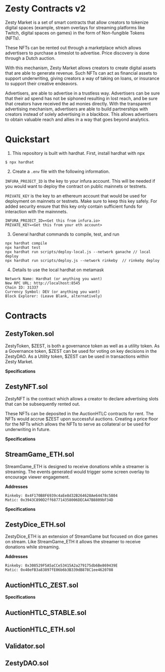 # Zesty Contracts v2
Zesty Market is a set of smart contracts that allow creators to tokenize digital spaces (example, stream overlays for streaming platforms like Twitch, digital spaces on games) in the form of Non-fungible Tokens (NFTs). 

These NFTs can be rented out through a marketplace which allows advertisers to purchase a timeslot to advertise. Price discovery is done through a Dutch auction.

With this mechanism, Zesty Market allows creators to create digital assets that are able to generate revenue. 
Such NFTs can act as financial assets to support underwriting, giving creators a way of taking on loans, or insurance to support their creative endeavors.

Advertisers, are able to advertise in a trustless way. 
Advertisers can be sure that their ad spend has not be siphoned resulting in lost reach, and be sure that creators have received the ad monies directly.
With the transparent advertising mechanism, advertisers are able to build partnerships with creators instead of solely advertising in a blackbox. 
This allows advertisers to obtain valuable reach and allies in a way that goes beyond analytics.

# Quickstart
1. This repository is built with hardhat. First, install hardhat with npx
```
$ npx hardhat
```

2. Create a `.env` file with the following information.

`INFURA_PROJECT_ID` is the key to your infura account. This will be needed if you would want to deploy the contract on public mainnets or testnets. 

`PRIVATE_KEY` is the key to an ethereum account that would be used for deployment on mainnets or testnets. Make sure to keep this key safely. For added security ensure that this key only contain sufficient funds for interaction with the mainnnets.
```
INFURA_PROJECT_ID=<Get this from infura.io>
PRIVATE_KEY=<Get this from your eth account>
```

3. General hardhat commands to compile, test, and run
```
npx hardhat compile
npx hardhat test
npx hardhat run scripts/deploy-local.js --network ganache // local deploy
npx hardhat run scripts/deploy.js --network rinkeby  // rinkeby deploy
```

4. Details to use the local hardhat on metamask
```
Network Name: Hardhat (or anything you want)
New RPC URL: http://localhost:8545
Chain ID: 31337
Currency Symbol: DEV (or anything you want)
Block Explorer: (Leave Blank, alternatively)
```

# Contracts
## ZestyToken.sol
ZestyToken, $ZEST, is both a governance token as well as a utility token. 
As a Governance token, $ZEST can be used for voting on key decisions in the ZestyDAO.
As a Utility token, $ZEST can be used in transactions within Zesty Market.

**Specifications**

## ZestyNFT.sol
ZestyNFT is the contract which allows a creator to declare advertising slots that can be subsequently rented out. 

These NFTs can be deposited in the AuctionHTLC contracts for rent. 
The NFTs would accrue $ZEST upon successful auctions. Creating a price floor for the NFTs which allows the NFTs to serve as collateral or be used for underwriting in future.

**Specifications**

## StreamGame_ETH.sol
StreamGame_ETH is designed to receive donations while a streamer is streaming. The events generated would trigger some screen overlay to encourage viewer engagement.

**Addresses**
```
Rinkeby: 0x4F170B8F6939c4aEe8d32B264628Ae64478c5804
Matic: 0x3943C890D2ff687714358006DECA47B8809bF34D
```

**Specifications**

## ZestyDice_ETH.sol
ZestyDice_ETH is an extension of StreamGame but focused on dice games on stream.
Like StreamGame_ETH it allows the streamer to receive donations while streaming.

**Addresses**
```
Rinkeby: 0x308529F5A5aCCe53415A2a279175db6Be869439E
Matic: 0x40eFB3a83897fE06b6b3B339dB878C1ee4620788
```



## AuctionHTLC_ZEST.sol
**Specifications**

## AuctionHTLC_STABLE.sol

## AuctionHTLC_ETH.sol

## Validator.sol

## ZestyDAO.sol

